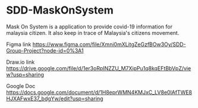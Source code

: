 # SDD-MaskOnSystem
Mask On System is a application to provide covid-19 information for malaysia citizen. It also keep in trace of Malaysia's citizens movement. 

Figma link
https://www.figma.com/file/Xmni0mXLitgZeGzfBOw3Oy/SDD-Group-Project?node-id=0%3A1

Draw.io link
https://drive.google.com/file/d/1er3oRpINZZU_M7XipPu1q8kqEFtBbVpZ/view?usp=sharing

Google Doc
https://docs.google.com/document/d/1H8eprWMN4KMJxC_LV8e0lAfTWE8HJXAFwxE37_bdgYw/edit?usp=sharing
 